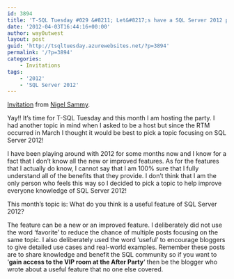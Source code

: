 ```yaml
---
id: 3894
title: 'T-SQL Tuesday #029 &#8211; Let&#8217;s have a SQL Server 2012 party'
date: '2012-04-03T16:44:16+00:00'
author: way0utwest
layout: post
guid: 'http://tsqltuesday.azurewebsites.net/?p=3894'
permalink: '/?p=3894'
categories:
    - Invitations
tags:
    - '2012'
    - 'SQL Server 2012'
---
```


[Invitation](http://www.nigelpsammy.com/2012/04/t-sql-tuesday-029-lets-have-sql-server.html) from [Nigel Sammy](http://www.nigelpsammy.com/).

<span style="font-weight: 400;">Yay!! It’s time for T-SQL Tuesday and this month I am hosting the party. I had another topic in mind when I asked to be a host but since the RTM occurred in March I thought it would be best to pick a topic focusing on SQL Server 2012!</span>

<span style="font-style: inherit; font-weight: inherit;">I have been playing around with 2012 for some months now and I know for a fact that I don’t know all the new or improved features. As for the features that I actually do know, I cannot say that I am 100% sure that I fully understand all of the benefits that they provide. I don’t think that I am the only person who feels this way so I decided to pick a topic to help improve everyone knowledge of SQL Server 2012!</span>

<span style="font-weight: 400;"><span style="font-style: inherit; font-weight: inherit;">This month’s topic is: What do you think is a useful feature of SQL Server 2012?</span></span><span style="font-weight: 400;"> </span>

<span style="font-style: inherit; font-weight: inherit;">The feature can be a new or an improved feature. I deliberately did not use the word ‘favorite’ to reduce the chance of multiple posts focusing on the same topic. I also deliberately used the word ‘useful’ to encourage bloggers to give detailed use cases and real-world examples. Remember these posts are to share knowledge and benefit the SQL community so if you want to ‘**gain access to the VIP room at the After Party**‘ then be the blogger who wrote about a useful feature that no one else covered.</span>